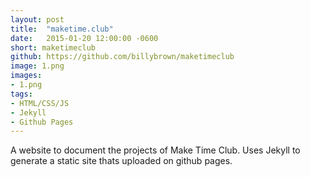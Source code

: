 ```yaml
---
layout: post
title:  "maketime.club"
date:   2015-01-20 12:00:00 -0600
short: maketimeclub
github: https://github.com/billybrown/maketimeclub
image: 1.png
images:
- 1.png
tags:
- HTML/CSS/JS
- Jekyll
- Github Pages
---
```


A website to document the projects of Make Time Club. Uses Jekyll to generate a static site thats uploaded on github pages.